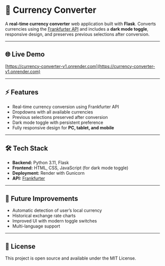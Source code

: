 # 💱 Currency Converter

A **real-time currency converter** web application built with **Flask**. Converts currencies using the [Frankfurter API](https://www.frankfurter.app/) and includes a **dark mode toggle**, responsive design, and preserves previous selections after conversion.

---

## 🌐 Live Demo

[https://currency-converter-v1.onrender.com](https://currency-converter-v1.onrender.com)

---

## ⚡ Features

- Real-time currency conversion using Frankfurter API
- Dropdowns with all available currencies
- Previous selections preserved after conversion
- Dark mode toggle with persistent preference
- Fully responsive design for **PC, tablet, and mobile**

---

## 🛠 Tech Stack

- **Backend:** Python 3.11, Flask  
- **Frontend:** HTML, CSS, JavaScript (for dark mode toggle)  
- **Deployment:** Render with Gunicorn  
- **API:** [Frankfurter](https://www.frankfurter.app/)

---

## 🌟 Future Improvements

- Automatic detection of user’s local currency
- Historical exchange rate charts
- Improved UI with modern toggle switches
- Multi-language support

---

## 📄 License

This project is open source and available under the MIT License.
